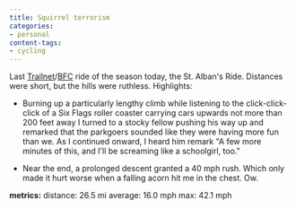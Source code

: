 ```yaml
---
title: Squirrel terrorism
categories:
- personal
content-tags:
- cycling
---
```


Last [Trailnet][1]/[BFC][2] ride of the season today, the St. Alban's Ride.  Distances were short, but the hills were ruthless.  Highlights:

   [1]: http://www.trailnet.org/
   [2]: http://www.bicyclefunclub.org/

  * Burning up a particularly lengthy climb while listening to the click-click-click of a Six Flags roller coaster carrying cars upwards not more than 200 feet away  I turned to a stocky fellow pushing his way up and remarked that the parkgoers sounded like they were having more fun than we.  As I continued onward, I heard him remark "A few more minutes of this, and I'll be screaming like a schoolgirl, too."

  * Near the end, a prolonged descent granted a 40 mph rush.  Which only made it hurt worse when a falling acorn hit me in the chest.  Ow.

**metrics:**
distance: 26.5 mi
average: 16.0 mph
max: 42.1 mph
